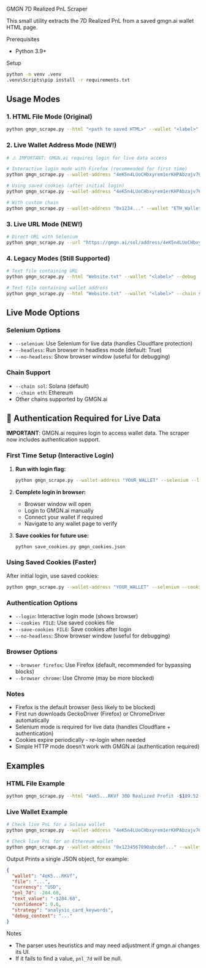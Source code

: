 GMGN 7D Realized PnL Scraper

This small utility extracts the 7D Realized PnL from a saved gmgn.ai wallet HTML page.

Prerequisites
- Python 3.9+

Setup
```bash
python -m venv .venv
.venv\Scripts\pip install -r requirements.txt
```

## Usage Modes

### 1. HTML File Mode (Original)
```bash
python gmgn_scrape.py --html "<path to saved HTML>" --wallet "<label>" --debug
```

### 2. Live Wallet Address Mode (NEW!)
```bash
# ⚠️ IMPORTANT: GMGN.ai requires login for live data access

# Interactive login mode with Firefox (recommended for first time)
python gmgn_scrape.py --wallet-address "4eK5n4LUoCHbxyrem1erKHPAbzajv76g2jNxopTYRKVf" --wallet "4eK5...RKVf" --selenium --browser firefox --login --debug

# Using saved cookies (after initial login)
python gmgn_scrape.py --wallet-address "4eK5n4LUoCHbxyrem1erKHPAbzajv76g2jNxopTYRKVf" --wallet "4eK5...RKVf" --selenium --browser firefox --cookies gmgn_cookies.json --debug

# With custom chain
python gmgn_scrape.py --wallet-address "0x1234..." --wallet "ETH_Wallet" --chain eth --selenium --login --debug
```

### 3. Live URL Mode (NEW!)
```bash
# Direct URL with Selenium
python gmgn_scrape.py --url "https://gmgn.ai/sol/address/4eK5n4LUoCHbxyrem1erKHPAbzajv76g2jNxopTYRKVf" --wallet "4eK5...RKVf" --selenium --debug
```

### 4. Legacy Modes (Still Supported)
```bash
# Text file containing URL
python gmgn_scrape.py --html "Website.txt" --wallet "<label>" --debug

# Text file containing wallet address
python gmgn_scrape.py --html "Website.txt" --wallet "<label>" --chain sol --debug
```

## Live Mode Options

### Selenium Options
- `--selenium`: Use Selenium for live data (handles Cloudflare protection)
- `--headless`: Run browser in headless mode (default: True)
- `--no-headless`: Show browser window (useful for debugging)

### Chain Support
- `--chain sol`: Solana (default)
- `--chain eth`: Ethereum
- Other chains supported by GMGN.ai

## 🔐 Authentication Required for Live Data

**IMPORTANT**: GMGN.ai requires login to access wallet data. The scraper now includes authentication support.

### First Time Setup (Interactive Login)

1. **Run with login flag:**
   ```bash
   python gmgn_scrape.py --wallet-address "YOUR_WALLET" --selenium --login --debug
   ```

2. **Complete login in browser:**
   - Browser window will open
   - Login to GMGN.ai manually
   - Connect your wallet if required
   - Navigate to any wallet page to verify

3. **Save cookies for future use:**
   ```bash
   python save_cookies.py gmgn_cookies.json
   ```

### Using Saved Cookies (Faster)

After initial login, use saved cookies:
```bash
python gmgn_scrape.py --wallet-address "YOUR_WALLET" --selenium --cookies gmgn_cookies.json --debug
```

### Authentication Options

- `--login`: Interactive login mode (shows browser)
- `--cookies FILE`: Use saved cookies file
- `--save-cookies FILE`: Save cookies after login
- `--no-headless`: Show browser window (useful for debugging)

### Browser Options
- `--browser firefox`: Use Firefox (default, recommended for bypassing blocks)
- `--browser chrome`: Use Chrome (may be more blocked)

### Notes
- Firefox is the default browser (less likely to be blocked)
- First run downloads GeckoDriver (Firefox) or ChromeDriver automatically
- Selenium mode is required for live data (handles Cloudflare + authentication)
- Cookies expire periodically - re-login when needed
- Simple HTTP mode doesn't work with GMGN.ai (authentication required)

## Examples

### HTML File Example
```bash
python gmgn_scrape.py --html "4eK5...RKVf 30D Realized Profit -$189.52(-0.02X) - GMGN.AI Fast Trade, Fast Copy Trade, Fast AFK Automation.htm" --wallet "4eK5...RKVf" --debug
```

### Live Wallet Example
```bash
# Check live PnL for a Solana wallet
python gmgn_scrape.py --wallet-address "4eK5n4LUoCHbxyrem1erKHPAbzajv76g2jNxopTYRKVf" --wallet "4eK5...RKVf" --selenium --debug

# Check live PnL for an Ethereum wallet
python gmgn_scrape.py --wallet-address "0x1234567890abcdef..." --wallet "ETH_Wallet" --chain eth --selenium --debug
```

Output
Prints a single JSON object, for example:
```json
{
  "wallet": "4eK5...RKVf",
  "file": "...",
  "currency": "USD",
  "pnl_7d": -284.68,
  "text_value": "-$284.68",
  "confidence": 0.6,
  "strategy": "analysis_card_keywords",
  "debug_context": "..."
}
```

Notes
- The parser uses heuristics and may need adjustment if gmgn.ai changes its UI.
- If it fails to find a value, `pnl_7d` will be null.

